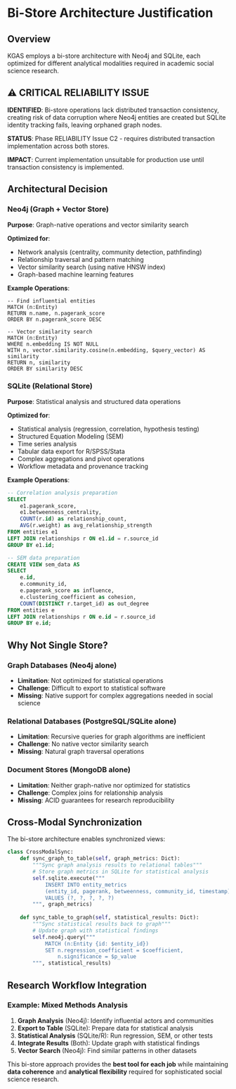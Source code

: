 # Bi-Store Architecture Justification

## Overview

KGAS employs a bi-store architecture with Neo4j and SQLite, each optimized for different analytical modalities required in academic social science research.

## ⚠️ CRITICAL RELIABILITY ISSUE

**IDENTIFIED**: Bi-store operations lack distributed transaction consistency, creating risk of data corruption where Neo4j entities are created but SQLite identity tracking fails, leaving orphaned graph nodes.

**STATUS**: Phase RELIABILITY Issue C2 - requires distributed transaction implementation across both stores.

**IMPACT**: Current implementation unsuitable for production use until transaction consistency is implemented.

## Architectural Decision

### Neo4j (Graph + Vector Store)
**Purpose**: Graph-native operations and vector similarity search

**Optimized for**:
- Network analysis (centrality, community detection, pathfinding)
- Relationship traversal and pattern matching
- Vector similarity search (using native HNSW index)
- Graph-based machine learning features

**Example Operations**:
```cypher
-- Find influential entities
MATCH (n:Entity)
RETURN n.name, n.pagerank_score
ORDER BY n.pagerank_score DESC

-- Vector similarity search
MATCH (n:Entity)
WHERE n.embedding IS NOT NULL
WITH n, vector.similarity.cosine(n.embedding, $query_vector) AS similarity
RETURN n, similarity
ORDER BY similarity DESC
```

### SQLite (Relational Store)
**Purpose**: Statistical analysis and structured data operations

**Optimized for**:
- Statistical analysis (regression, correlation, hypothesis testing)
- Structured Equation Modeling (SEM)
- Time series analysis
- Tabular data export for R/SPSS/Stata
- Complex aggregations and pivot operations
- Workflow metadata and provenance tracking

**Example Operations**:
```sql
-- Correlation analysis preparation
SELECT 
    e1.pagerank_score,
    e1.betweenness_centrality,
    COUNT(r.id) as relationship_count,
    AVG(r.weight) as avg_relationship_strength
FROM entities e1
LEFT JOIN relationships r ON e1.id = r.source_id
GROUP BY e1.id;

-- SEM data preparation
CREATE VIEW sem_data AS
SELECT 
    e.id,
    e.community_id,
    e.pagerank_score as influence,
    e.clustering_coefficient as cohesion,
    COUNT(DISTINCT r.target_id) as out_degree
FROM entities e
LEFT JOIN relationships r ON e.id = r.source_id
GROUP BY e.id;
```

## Why Not Single Store?

### Graph Databases (Neo4j alone)
- **Limitation**: Not optimized for statistical operations
- **Challenge**: Difficult to export to statistical software
- **Missing**: Native support for complex aggregations needed in social science

### Relational Databases (PostgreSQL/SQLite alone)
- **Limitation**: Recursive queries for graph algorithms are inefficient
- **Challenge**: No native vector similarity search
- **Missing**: Natural graph traversal operations

### Document Stores (MongoDB alone)
- **Limitation**: Neither graph-native nor optimized for statistics
- **Challenge**: Complex joins for relationship analysis
- **Missing**: ACID guarantees for research reproducibility

## Cross-Modal Synchronization

The bi-store architecture enables synchronized views:

```python
class CrossModalSync:
    def sync_graph_to_table(self, graph_metrics: Dict):
        """Sync graph analysis results to relational tables"""
        # Store graph metrics in SQLite for statistical analysis
        self.sqlite.execute("""
            INSERT INTO entity_metrics 
            (entity_id, pagerank, betweenness, community_id, timestamp)
            VALUES (?, ?, ?, ?, ?)
        """, graph_metrics)
    
    def sync_table_to_graph(self, statistical_results: Dict):
        """Sync statistical results back to graph"""
        # Update graph with statistical findings
        self.neo4j.query("""
            MATCH (n:Entity {id: $entity_id})
            SET n.regression_coefficient = $coefficient,
                n.significance = $p_value
        """, statistical_results)
```

## Research Workflow Integration

### Example: Mixed Methods Analysis
1. **Graph Analysis** (Neo4j): Identify influential actors and communities
2. **Export to Table** (SQLite): Prepare data for statistical analysis
3. **Statistical Analysis** (SQLite/R): Run regression, SEM, or other tests
4. **Integrate Results** (Both): Update graph with statistical findings
5. **Vector Search** (Neo4j): Find similar patterns in other datasets

This bi-store approach provides the **best tool for each job** while maintaining **data coherence** and **analytical flexibility** required for sophisticated social science research.